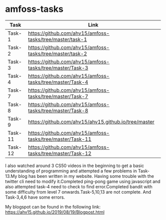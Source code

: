 # amfoss-tasks
| Task| Link |
| --- | --- |
|Task-1| https://github.com/ahv15/amfoss-tasks/tree/master/task-1 |
| Task-2  |https://github.com/ahv15/amfoss-tasks/tree/master/task-2 |
|Task-3|https://github.com/ahv15/amfoss-tasks/tree/master/Task-3|
|Task-4|https://github.com/ahv15/amfoss-tasks/tree/master/Task-4|
|Task-7|https://github.com/ahv15/amfoss-tasks/tree/master/Task-7|
|Task-8|https://github.com/ahv15/amfoss-tasks/tree/master/Task-8|
|Task-9|https://github.com/ahv15/ahv15.github.io/tree/master|to
|Task-11|https://github.com/ahv15/amfoss-tasks/tree/master/Task-11|
|Task-12|https://github.com/ahv15/amfoss-tasks/tree/master/Task-12|


I also watched around 3 CS50 videos in the beginning to get a basic understanding of programming and attempted a few problems in Task-13.My blog has been written in my website. Having some trouble with the twitter cli need to modify it.Completed ping-pong game using javascript and also attempted task-4 need to check to find error.Completed bandit with some difficulty from level 7 onwards.Task-5,10,13 are not complete. And Task-3,4,6 have some errors.  

My blogspot can be found in the following link: https://ahv15.github.io/2019/08/19/Blogpost.html 
